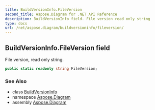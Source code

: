 ```yaml
---
title: BuildVersionInfo.FileVersion
second_title: Aspose.Diagram for .NET API Reference
description: BuildVersionInfo field. File version read only string
type: docs
url: /net/aspose.diagram/buildversioninfo/fileversion/
---
```

## BuildVersionInfo.FileVersion field

File version, read only string.

```csharp
public static readonly string FileVersion;
```

### See Also

* class [BuildVersionInfo](../)
* namespace [Aspose.Diagram](../../buildversioninfo/)
* assembly [Aspose.Diagram](../../../)


